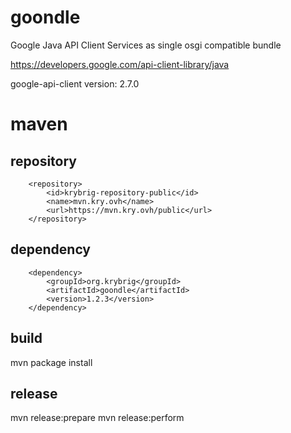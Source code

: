 # goondle
Google Java API Client Services as single osgi compatible bundle

https://developers.google.com/api-client-library/java

google-api-client version: 2.7.0

# maven

## repository

```
    <repository>
        <id>krybrig-repository-public</id>
        <name>mvn.kry.ovh</name>
        <url>https://mvn.kry.ovh/public</url>
    </repository>
```

## dependency

```
    <dependency>
        <groupId>org.krybrig</groupId>
        <artifactId>goondle</artifactId>
        <version>1.2.3</version>
    </dependency>
```

## build

mvn package install

## release

mvn release:prepare
mvn release:perform
